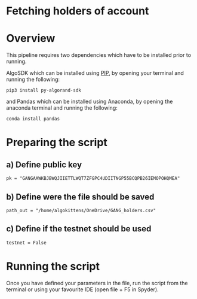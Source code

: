 # Fetching holders of account

# Overview

This pipeline requires two dependencies which have to be installed prior to running.

AlgoSDK which can be installed using [PIP](https://pypi.org/), by opening your terminal and running the following:

```pip3 install py-algorand-sdk```

and Pandas which can be installed using Anaconda, by opening the anaconda terminal and running the following:

```conda install pandas```


# Preparing the script

## a) Define public key

``` pk = "GANGAAWKBJBWQJIIETTLWQT7ZFGPC4UDIITNGP55BCQPB26IEMOPOHQMEA" ```


## b) Define were the file should be saved

```path_out = "/home/algokittens/OneDrive/GANG_holders.csv"```



## c) Define if the testnet should be used

```testnet = False ```


# Running the script

Once you have defined your parameters in the file, run the script from the terminal or using your favourite IDE (open file + F5 in Spyder).



